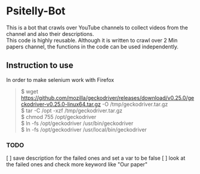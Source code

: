# Psitelly-Bot
This is a bot that crawls over YouTube channels to collect videos from the channel 
and also their descriptions. \
This code is highly reusable. Although it is written to crawl over 2 Min papers channel, the functions in the code can be used independently.

## Instruction to use
In order to make selenium work with Firefox
> $ wget https://github.com/mozilla/geckodriver/releases/download/v0.25.0/geckodriver-v0.25.0-linux64.tar.gz -O /tmp/geckodriver.tar.gz \
$ tar -C /opt -xzf /tmp/geckodriver.tar.gz \
$ chmod 755 /opt/geckodriver \
$ ln -fs /opt/geckodriver /usr/bin/geckodriver \
$ ln -fs /opt/geckodriver /usr/local/bin/geckodriver


### TODO
[ ] save description for the failed ones and set a var to be false
[ ] look at the failed ones and check more keyword like "Our paper"



